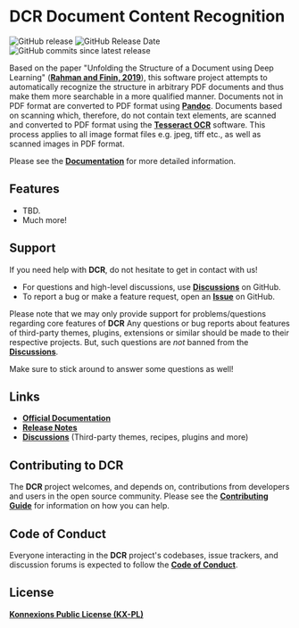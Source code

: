 # DCR Document Content Recognition

![GitHub release](https://img.shields.io/github/release/KonnexionsGmbH/dcr.svg)
![GitHub Release Date](https://img.shields.io/github/release-date/KonnexionsGmbH/dcr.svg)
![GitHub commits since latest release](https://img.shields.io/github/commits-since/KonnexionsGmbH/dcr/1.0.0.svg)

Based on the paper "Unfolding the Structure of a Document using Deep Learning" (**[Rahman and Finin, 2019](docs/research.md#Rahman)**), this software project attempts to automatically recognize the structure in arbitrary PDF documents and thus make them more searchable in a more qualified manner.
Documents not in PDF format are converted to PDF format using **[Pandoc](https://pandoc.org)**.
Documents based on scanning which, therefore, do not contain text elements, are scanned and converted to PDF format using the **[Tesseract OCR](https://github.com/tesseract-ocr/tesseract)** software.
This process applies to all image format files e.g. jpeg, tiff etc., as well as scanned images in PDF format.

Please see the **[Documentation](https://konnexionsgmbh.github.io/dcr/)** for more detailed information.

## Features

- TBD.
- Much more!

## Support

If you need help with **DCR**, do not hesitate to get in contact with us!

- For questions and high-level discussions, use **[Discussions](https://github.com/KonnexionsGmbH/dcr/discussions)** on GitHub.
- To report a bug or make a feature request, open an **[Issue](https://github.com/KonnexionsGmbH/dcr/issues)** on GitHub.

Please note that we may only provide support for problems/questions regarding core features of **DCR** 
Any questions or bug reports about features of third-party themes, plugins, extensions or similar should be made to their respective projects. 
But, such questions are *not* banned from the **[Discussions](https://github.com/KonnexionsGmbH/dcr/discussions)**.

Make sure to stick around to answer some questions as well!

## Links

- **[Official Documentation](https://konnexionsgmbh.github.io/dcr/)**
- **[Release Notes](docs/release_notes.md)**
- **[Discussions](https://github.com/KonnexionsGmbH/dcr/discussions)** (Third-party themes, recipes, plugins and more)

## Contributing to DCR

The **DCR** project welcomes, and depends on, contributions from developers and
users in the open source community. Please see the **[Contributing Guide](docs/contributing.md)** for
information on how you can help.

## Code of Conduct

Everyone interacting in the **DCR** project's codebases, issue trackers, and
discussion forums is expected to follow the **[Code of Conduct](docs/code_of_conduct.md)**.

## License

**[Konnexions Public License (KX-PL)](https://github.com/KonnexionsGmbH/dcr/blob/master/LICENSE)**
